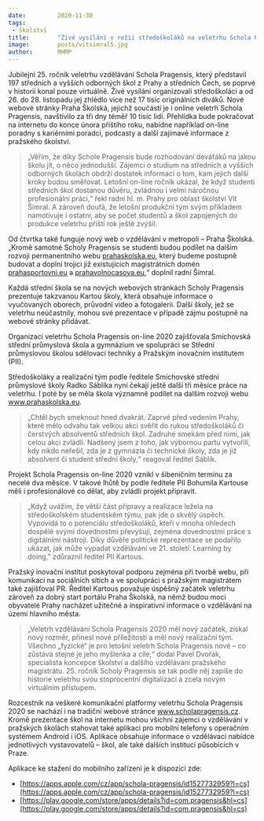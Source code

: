 ```yaml
---
date:         2020-11-30
tags:         
 - školství
title:        "Živé vysílání v režii středoškoláků na veletrhu Schola Pragensis on-line 2020 vidělo přes 17 tisíc lidí"
image: 	      posts/vitsimral5.jpg
author:       MHMP
---
```


Jubilejní 25. ročník veletrhu vzdělávání Schola Pragensis, který představil 197 středních a vyšších odborných škol z Prahy a středních Čech, se poprvé v historii konal pouze virtuálně. Živé vysílání organizovali středoškoláci a od 26. do 28. listopadu jej zhlédlo více než 17 tisíc originálních diváků. Nové webové stránky Praha Školská, jejichž součástí je i online veletrh Schola Pragensis, navštívilo za tři dny téměř 10 tisíc lidí. Přehlídka bude pokračovat na internetu do konce února příštího roku, nabídne například on-line poradny s kariérními poradci, podcasty a další zajímavé informace z pražského školství.

> „Věřím, že díky Schole Pragensis bude rozhodování deváťáků na jakou školu jít, o něco jednodušší. Zájemci o studium na středních a vyšších odborných školách obdrží dostatek informací o tom, kam jejich další kroky budou směřovat. Letošní on-line ročník ukázal, že když studenti středních škol dostanou důvěru, zvládnou i velmi náročnou profesionální práci,“ řekl radní hl. m. Prahy pro oblast školství Vít Šimral. A zároveň doufá, že letošní produkční tým svým příkladem namotivuje i ostatní, aby se počet studentů a škol zapojených do produkce veletrhu příští rok ještě zvýšil.

Od čtvrtka také funguje nový web o vzdělávání v metropoli – Praha Školská. „Kromě samotné Scholy Pragensis se studenti budou podílet na dalším rozvoji permanentního webu [prahaskolska.eu](https://prahaskolska.eu), který budeme postupně budovat a doplní trojici již existujících magistrátních domén [prahasportovni.eu](https://prahasportovni.eu) a [prahavolnocasova.eu](https://prahavolnocasova.eu),“ doplnil radní Šimral.

Každá střední škola se na nových webových stránkách Scholy Pragensis prezentuje takzvanou Kartou školy, která obsahuje informace o vyučovaných oborech, průvodní video a fotogalerii. Další školy, jež se veletrhu neúčastnily, mohou své prezentace v případě zájmu postupně na webové stránky přidávat.

Organizaci veletrhu Schola Pragensis on-line 2020 zajišťovala Smíchovská střední průmyslová škola a gymnázium ve spolupráci se Střední průmyslovou školou sdělovací techniky a Pražským inovačním institutem (PII).

Středoškoláky a realizační tým podle ředitele Smíchovské střední průmyslové školy Radko Sáblíka nyní čekají ještě další tři měsíce práce na veletrhu. I poté by se měla škola významně podílet na dalším rozvoji webu www.prahaskolska.eu. 

> „Chtěl bych smeknout hned dvakrát. Zaprvé před vedením Prahy, které mělo odvahu tak velkou akci svěřit do rukou středoškoláků či čerstvých absolventů středních škol. Zadruhé smekám před nimi, jak celou akci zvládli. Nadšený jsem z toho, jak výbornou partu vytvořili, kdy nikdo neřešil, zda je z gymnázia či technické školy, zda je již absolvent či student střední školy,“ reagoval ředitel Sáblík.

Projekt Schola Pragensis on-line 2020 vznikl v šibeničním termínu za necelé dva měsíce. V takové lhůtě by podle ředitele PII Bohumila Kartouse měli i profesionálové co dělat, aby zvládli projekt připravit. 

> „Když uvážím, že větší část přípravy a realizace ležela na středoškolském studentském týmu, pak jde o skvělý úspěch. Vypovídá to o potenciálu středoškoláků, kteří v mnoha ohledech dospělé svými dovednostmi převyšují, zejména dovednostmi práce s digitálními nástroji. Díky důvěře politické reprezentace se podařilo ukázat, jak může vypadat vzdělávání ve 21. století: Learning by doing,” zdůraznil ředitel PII Kartous.

Pražský inovační institut poskytoval podporu zejména při tvorbě webu, při komunikaci na sociálních sítích a ve spolupráci s pražským magistrátem také zajišťoval PR. Ředitel Kartous považuje úspěšný začátek veletrhu zároveň za dobrý start portálu Praha Školská, na němž budou moci obyvatelé Prahy nacházet užitečné a inspirativní informace o vzdělávání na území hlavního města.

> „Veletrh vzdělávání Schola Pragensis 2020 měl nový začátek, získal nový rozměr, přinesl nové příležitosti a měl nový realizační tým. Všechno „fyzické“ je pro letošní veletrh Schola Pragensis nové – co zůstává stejné je jeho myšlenka a cíle,“ dodal Pavel Dvořák, specialista koncepce školství a dalšího vzdělávání pražského magistrátu. 25. ročník Scholy Pragensis se tak podle něj zapíše do historie veletrhu svou stoprocentní digitalizací a zcela novým virtuálním přístupem.

Rozcestník na veškeré komunikační platformy veletrhu Schola Pragensis 2020 se nachází i na tradiční webové stránce www.scholapragensis.cz. Kromě prezentace škol na internetu mohou všichni zájemci o vzdělávání v pražských školách stahovat také aplikaci pro mobilní telefony s operačním systémem Android i iOS. Aplikace obsahuje informace o vzdělávací nabídce jednotlivých vystavovatelů – škol, ale také dalších institucí působících v Praze.

Aplikace ke stažení do mobilního zařízení je k dispozici zde:

* [https://apps.apple.com/cz/app/schola-pragensis/id1527732959?l=cs](https://apps.apple.com/cz/app/schola-pragensis/id1527732959?l=cs)
* [https://play.google.com/store/apps/details?id=com.pragensis&hl=cs](https://play.google.com/store/apps/details?id=com.pragensis&hl=cs)
